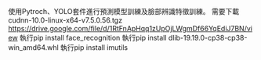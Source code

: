 使用Pytroch、YOLO套件進行預測模型訓練及臉部辨識特徵訓練。
需要下載cudnn-10.0-linux-x64-v7.5.0.56.tgz
https://drive.google.com/file/d/1RtFnApHqq1zUpOjLWgmDf66YqEdiJ7BN/view
執行pip install face_recognition
執行pip install dlib-19.19.0-cp38-cp38-win_amd64.whl
執行pip install imutils
